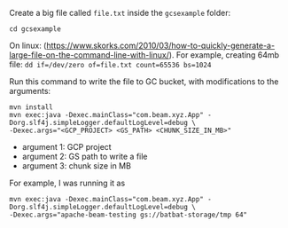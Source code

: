 Create a big file called `file.txt` inside the `gcsexample` folder:

```cd gcsexample```

On linux: (https://www.skorks.com/2010/03/how-to-quickly-generate-a-large-file-on-the-command-line-with-linux/). For example, creating 64mb file:
```dd if=/dev/zero of=file.txt count=65536 bs=1024```

Run this command to write the file to GC bucket, with modifications to the arguments:
```
mvn install
mvn exec:java -Dexec.mainClass="com.beam.xyz.App" -Dorg.slf4j.simpleLogger.defaultLogLevel=debug \
-Dexec.args="<GCP_PROJECT> <GS_PATH> <CHUNK_SIZE_IN_MB>"
```

- argument 1: GCP project
- argument 2: GS path to write a file
- argument 3: chunk size in MB

For example, I was running it as

```
mvn exec:java -Dexec.mainClass="com.beam.xyz.App" -Dorg.slf4j.simpleLogger.defaultLogLevel=debug \
-Dexec.args="apache-beam-testing gs://batbat-storage/tmp 64"
```
